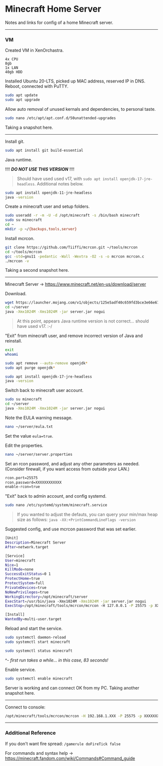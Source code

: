 # Minecraft Home Server

Notes and links for config of a home Minecraft server.

-----

### VM

Created VM in XenOrchastra.

```text
4x CPU
8gb
1x LAN
40gb HDD
```

Installed Ubuntu 20-LTS, picked up MAC address, reserved IP in DNS. Reboot, connected with PuTTY.

```bash
sudo apt update
sudo apt upgrade
```

Allow auto removal of unused kernals and dependencies, to personal taste.

```bash
sudo nano /etc/apt/apt.conf.d/50unattended-upgrades
```

Taking a snapshot here.

-----

Install git.

```bash
sudo apt install git build-essential
```

Java runtime.

!!!! ***DO NOT USE THIS VERSION*** !!!!

> Should have used used v17, with `sudo apt install openjdk-17-jre-headless`. Additional notes below.

```bash
sudo apt install openjdk-11-jre-headless
java -version
```

Create a minecraft user and setup folders.

```bash
sudo useradd -r -m -U -d /opt/minecraft -s /bin/bash minecraft
sudo su minecraft
cd ~
mkdir -p ~/{backups,tools,server}
```

Install mcrcon.

```bash
git clone https://github.com/Tiiffi/mcrcon.git ~/tools/mcrcon
cd ~/tools/mcrcon
gcc -std=gnu11 -pedantic -Wall -Wextra -O2 -s -o mcrcon mcrcon.c
./mcrcon -v
```

Taking a second snapshot here.

-----

Minecraft Server -> https://www.minecraft.net/en-us/download/server

Download.

```bash
wget https://launcher.mojang.com/v1/objects/125e5adf40c659fd3bce3e66e67a16bb49ecc1b9/server.jar -P ~/server
cd ~/server
java -Xmx1024M -Xms1024M -jar server.jar nogui
```

> At this point, appears Java runtime version is not correct... should have used v17. :-/

"Exit" from minecraft user, and remove incorrect version of Java and reinstall.

```bash
exit
whoami

sudo apt remove --auto-remove openjdk*
sudo apt purge openjdk*

sudo apt install openjdk-17-jre-headless
java -version
```

Switch back to minecraft user account.

```bash
sudo su minecraft
cd ~/server
java -Xms1024M -Xmx1024M -jar server.jar nogui
```

Note the EULA warning message.

```bash
nano ~/server/eula.txt
```

Set the value `eula=true`.

Edit the properties.

```bash
nano ~/server/server.properties
```

Set an rcon password, and adjust any other parameters as needed. (Consider firewall, if you want access from outside your LAN.)

```bash
rcon.port=25575
rcon.password=XXXXXXXXXXXX
enable-rcon=true
```

"Exit" back to admin account, and config systemd.

```bash
sudo nano /etc/systemd/system/minecraft.service
```

> If you wanted to adjust the defauts, you can query your min/max heap size as follows:
> `java -XX:+PrintCommandLineFlags -version`

Suggested config, and use mcrcon password that was set earlier.

```bash
[Unit]
Description=Minecraft Server
After=network.target

[Service]
User=minecraft
Nice=1
KillMode=none
SuccessExitStatus=0 1
ProtectHome=true
ProtectSystem=full
PrivateDevices=true
NoNewPrivileges=true
WorkingDirectory=/opt/minecraft/server
ExecStart=/usr/bin/java -Xmx1024M -Xms1024M -jar server.jar nogui
ExecStop=/opt/minecraft/tools/mcrcon/mcrcon -H 127.0.0.1 -P 25575 -p XXXXXXXXXXXX stop

[Install]
WantedBy=multi-user.target
```

Reload and start the service.

```bash
sudo systemctl daemon-reload
sudo systemctl start minecraft

sudo systemctl status minecraft
```
^- *first run takes a while... in this case, 83 seconds!*

Enable service.

```bash
sudo systemctl enable minecraft
```

Server is working and can connect OK from my PC. Taking another snapshot here.

-----

Connect to console:

```bash
/opt/minecraft/tools/mcrcon/mcrcon -H 192.168.1.XXX -P 25575 -p XXXXXXXXXXXX -t
```

-----

### Additional Reference

If you don't want fire spread: `/gamerule doFireTick false`

For commands and syntax help -> https://minecraft.fandom.com/wiki/Commands#Command_guide













